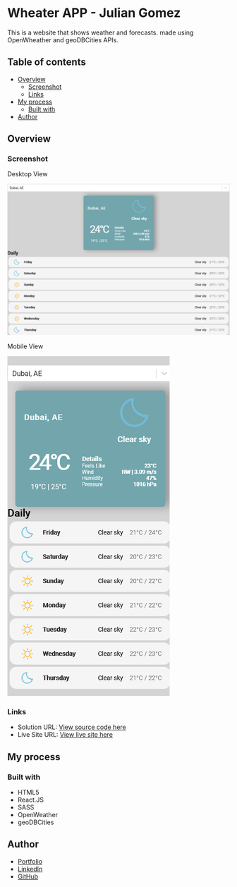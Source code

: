 # Wheater APP - Julian Gomez 

This is a website that shows weather and forecasts. made using OpenWheather and geoDBCities APIs.

## Table of contents

- [Overview](#overview)
  - [Screenshot](#screenshot)
  - [Links](#links)
- [My process](#my-process)
  - [Built with](#built-with)
- [Author](#author)

## Overview

### Screenshot

Desktop View

![](./public/Screenshots/desktopview.png)

Mobile View

![](./public/Screenshots/mobileview.png)

### Links

- Solution URL: [View source code here](https://github.com/JulianG1808/weather-app)
- Live Site URL: [View live site here](https://weather-app-jgz.vercel.app/)

## My process

### Built with

- HTML5
- React.JS
- SASS
- OpenWeather
- geoDBCities

## Author

- [Portfolio](https://portfolio-julian.vercel.app/)
- [LinkedIn](https://www.linkedin.com/in/leandrojuliangomez/)
- [GitHub](https://github.com/JulianG1808)
